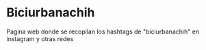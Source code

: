 Biciurbanachih
==============

Pagina web donde se recopilan los hashtags de "biciurbanachih" en instagram y otras redes
